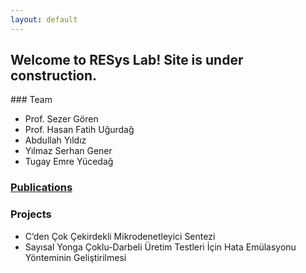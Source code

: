 ```yaml
---
layout: default
---
```


## Welcome to RESys Lab! Site is under construction.

### Team

* Prof. Sezer Gören
* Prof. Hasan Fatih Uğurdağ
* Abdullah Yıldız
* Yılmaz Serhan Gener
* Tugay Emre Yücedağ

### [Publications](./publications.html)

### Projects

* C’den Çok Çekirdekli Mikrodenetleyici Sentezi
* Sayısal Yonga Çoklu-Darbeli Üretim Testleri İçin Hata Emülasyonu Yönteminin Geliştirilmesi
